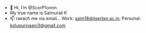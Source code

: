 - 👋 Hi, I’m @ScorP1onnn
- My true name is Saimurali K
- 📫 raeach me via email... Work: saim18@iiserbpr.ac.in; Personal: kolupurinaani3@gmail.com 

<!---
ScorP1onnn/ScorP1onnn is a ✨ special ✨ repository because its `README.md` (this file) appears on your GitHub profile.
You can click the Preview link to take a look at your changes.
--->
